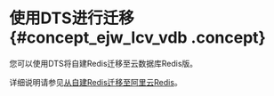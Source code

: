 # 使用DTS进行迁移 {#concept_ejw_lcv_vdb .concept}

您可以使用DTS将自建Redis迁移至云数据库Redis版。

详细说明请参见[从自建Redis迁移至阿里云Redis](../../../../cn.zh-CN/用户指南/数据迁移/从自建数据库迁移至阿里云/从自建Redis迁移至阿里云Redis.md#)。

